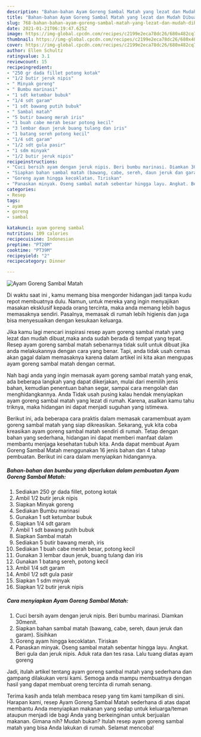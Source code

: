 ```yaml
---
description: "Bahan-bahan Ayam Goreng Sambal Matah yang lezat dan Mudah Dibuat"
title: "Bahan-bahan Ayam Goreng Sambal Matah yang lezat dan Mudah Dibuat"
slug: 768-bahan-bahan-ayam-goreng-sambal-matah-yang-lezat-dan-mudah-dibuat
date: 2021-01-21T06:19:47.625Z
image: https://img-global.cpcdn.com/recipes/c2199e2eca78dc26/680x482cq70/ayam-goreng-sambal-matah-foto-resep-utama.jpg
thumbnail: https://img-global.cpcdn.com/recipes/c2199e2eca78dc26/680x482cq70/ayam-goreng-sambal-matah-foto-resep-utama.jpg
cover: https://img-global.cpcdn.com/recipes/c2199e2eca78dc26/680x482cq70/ayam-goreng-sambal-matah-foto-resep-utama.jpg
author: Ellen Schultz
ratingvalue: 3.1
reviewcount: 15
recipeingredient:
- "250 gr dada fillet potong kotak"
- "1/2 butir jeruk nipis"
- " Minyak goreng"
- " Bumbu marinasi"
- "1 sdt ketumbar bubuk"
- "1/4 sdt garam"
- "1 sdt bawang putih bubuk"
- " Sambal matah"
- "5 butir bawang merah iris"
- "1 buah cabe merah besar potong kecil"
- "3 lembar daun jeruk buang tulang dan iris"
- "1 batang sereh potong kecil"
- "1/4 sdt garam"
- "1/2 sdt gula pasir"
- "1 sdm minyak"
- "1/2 butir jeruk nipis"
recipeinstructions:
- "Cuci bersih ayam dengan jeruk nipis. Beri bumbu marinasi. Diamkan 30menit."
- "Siapkan bahan sambal matah (bawang, cabe, sereh, daun jeruk dan garam). Sisihkan"
- "Goreng ayam hingga kecoklatan. Tiriskan"
- "Panaskan minyak. Oseng sambal matah sebentar hingga layu. Angkat. Beri gula dan jeruk nipis. Aduk rata dan tes rasa. Lalu tuang diatas ayam goreng"
categories:
- Resep
tags:
- ayam
- goreng
- sambal

katakunci: ayam goreng sambal 
nutrition: 109 calories
recipecuisine: Indonesian
preptime: "PT20M"
cooktime: "PT39M"
recipeyield: "2"
recipecategory: Dinner

---
```



![Ayam Goreng Sambal Matah](https://img-global.cpcdn.com/recipes/c2199e2eca78dc26/680x482cq70/ayam-goreng-sambal-matah-foto-resep-utama.jpg)

Di waktu  saat ini , kamu memang bisa mengorder hidangan jadi tanpa kudu repot membuatnya dulu. Namun, untuk mereka yang ingin menyajikan masakan eksklusif kepada orang tercinta, maka anda memang lebih bagus memasaknya sendiri. Pasalnya, memasak di rumah lebih higienis dan juga bisa menyesuaikan dengan kesukaan keluarga.

Jika kamu lagi mencari inspirasi resep ayam goreng sambal matah yang lezat dan mudah dibuat,maka anda sudah berada di tempat yang tepat. Resep ayam goreng sambal matah  sebenarnya tidak sulit untuk dibuat jika anda melakukannya dengan cara yang benar. Tapi, anda tidak usah cemas akan gagal dalam memasaknya 
karena dalam artikel ini kita akan mengupas ayam goreng sambal matah dengan cermat.  



Nah bagi anda yang ingin memasak ayam goreng sambal matah yang enak, ada beberapa langkah yang dapat dikerjakan, mulai dari memilih jenis bahan, kemudian penentuan bahan segar, sampai cara mengolah dan menghidangkannya. Anda Tidak usah pusing kalau hendak menyiapkan ayam goreng sambal matah yang lezat di rumah. Karena, asalkan kamu  tahu triknya, maka hidangan ini dapat menjadi suguhan yang istimewa.

Berikut ini, ada beberapa cara praktis  dalam memasak caramembuat ayam goreng sambal matah yang siap dikreasikan. Sekarang, yuk kita coba kreasikan ayam goreng sambal matah sendiri di rumah. Tetap dengan bahan yang sederhana, hidangan ini dapat memberi manfaat dalam membantu menjaga kesehatan tubuh kita. Anda dapat membuat Ayam Goreng Sambal Matah menggunakan 16 jenis bahan dan 4 tahap pembuatan. Berikut ini cara dalam menyiapkan hidangannya.

<!--inarticleads1-->

##### Bahan-bahan dan bumbu yang diperlukan dalam pembuatan Ayam Goreng Sambal Matah:

1. Sediakan 250 gr dada fillet, potong kotak
1. Ambil 1/2 butir jeruk nipis
1. Siapkan  Minyak goreng
1. Sediakan  Bumbu marinasi
1. Gunakan 1 sdt ketumbar bubuk
1. Siapkan 1/4 sdt garam
1. Ambil 1 sdt bawang putih bubuk
1. Siapkan  Sambal matah
1. Sediakan 5 butir bawang merah, iris
1. Sediakan 1 buah cabe merah besar, potong kecil
1. Gunakan 3 lembar daun jeruk, buang tulang dan iris
1. Gunakan 1 batang sereh, potong kecil
1. Ambil 1/4 sdt garam
1. Ambil 1/2 sdt gula pasir
1. Siapkan 1 sdm minyak
1. Siapkan 1/2 butir jeruk nipis




<!--inarticleads2-->

##### Cara menyiapkan Ayam Goreng Sambal Matah:

1. Cuci bersih ayam dengan jeruk nipis. Beri bumbu marinasi. Diamkan 30menit.
1. Siapkan bahan sambal matah (bawang, cabe, sereh, daun jeruk dan garam). Sisihkan
1. Goreng ayam hingga kecoklatan. Tiriskan
1. Panaskan minyak. Oseng sambal matah sebentar hingga layu. Angkat. Beri gula dan jeruk nipis. Aduk rata dan tes rasa. Lalu tuang diatas ayam goreng




Jadi, itulah artikel tentang  ayam goreng sambal matah  yang sederhana dan gampang dilakukan versi kami. Semoga anda mampu membuatnya dengan hasil yang dapat membuat oreng tercinta di rumah senang. 

Terima kasih anda telah membaca resep yang tim kami tampilkan di sini. Harapan kami, resep  Ayam Goreng Sambal Matah sederhana di atas dapat membantu Anda menyiapkan makanan yang sedap untuk keluarga/teman ataupun menjadi ide bagi Anda yang berkeinginan untuk berjualan makanan. Gimana nih? Mudah bukan? Itulah resep ayam goreng sambal matah yang bisa Anda lakukan di rumah. Selamat mencoba!

